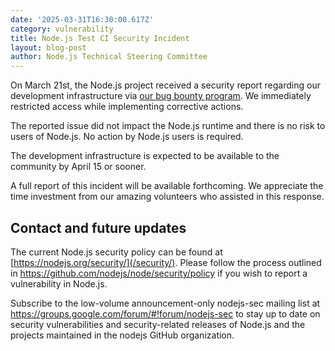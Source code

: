 ```yaml
---
date: '2025-03-31T16:30:00.617Z'
category: vulnerability
title: Node.js Test CI Security Incident
layout: blog-post
author: Node.js Technical Steering Committee
---
```


On March 21st, the Node.js project received a security report regarding our development infrastructure via [our bug bounty program](https://hackerone.com/nodejs). We immediately restricted access while implementing corrective actions.

The reported issue did not impact the Node.js runtime and there is no risk to users of Node.js. No action by Node.js users is required.

The development infrastructure is expected to be available to the community by April 15 or sooner.

A full report of this incident will be available forthcoming. We appreciate the time investment from our amazing volunteers who assisted in this response.

## Contact and future updates

The current Node.js security policy can be found at [https://nodejs.org/security/](/security/). Please follow the process outlined in <https://github.com/nodejs/node/security/policy> if you wish to report a vulnerability in Node.js.

Subscribe to the low-volume announcement-only nodejs-sec mailing list at <https://groups.google.com/forum/#!forum/nodejs-sec> to stay up to date on security vulnerabilities and security-related releases of Node.js and the projects maintained in the nodejs GitHub organization.
